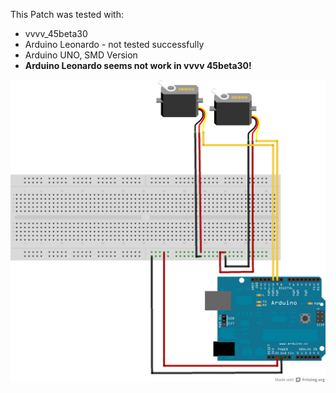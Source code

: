 This Patch was tested with:
* vvvv_45beta30
* Arduino Leonardo - not tested successfully
* Arduino UNO, SMD Version
* **Arduino Leonardo seems not work in vvvv 45beta30!**

![imagename](div/Servomotor.png)
